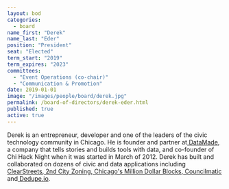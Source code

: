 ```yaml
---
layout: bod
categories: 
  - board
name_first: "Derek"
name_last: "Eder"
position: "President"
seat: "Elected"
term_start: "2019"
term_expires: "2023"
committees:
  - "Event Operations (co-chair)"
  - "Communication & Promotion"
date: 2019-01-01
image: "/images/people/board/derek.jpg"
permalink: /board-of-directors/derek-eder.html
published: true
active: true
---
```


Derek is an entrepreneur, developer and one of the leaders of the civic technology community in Chicago. He is founder and partner at[ DataMade](https://datamade.us), a company that tells stories and builds tools with data, and co-founder of Chi Hack Night when it was started in March of 2012. Derek has built and collaborated on dozens of civic and data applications including[ ClearStreets](http://clearstreets.org/),[ 2nd City Zoning](https://secondcityzoning.org),[ ](http://chicagolobbyists.org)[Chicago's Million Dollar Blocks](http://chicagosmilliondollarblocks.com/),[ Councilmatic](https://chicago.councilmatic.org) and[ Dedupe.io](https://dedupe.io/).  
